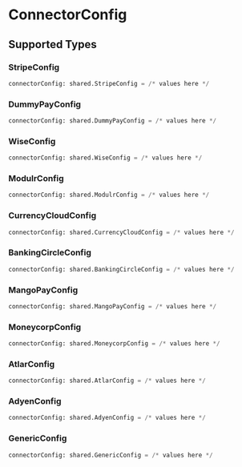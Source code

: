 # ConnectorConfig


## Supported Types

### StripeConfig

```python
connectorConfig: shared.StripeConfig = /* values here */
```

### DummyPayConfig

```python
connectorConfig: shared.DummyPayConfig = /* values here */
```

### WiseConfig

```python
connectorConfig: shared.WiseConfig = /* values here */
```

### ModulrConfig

```python
connectorConfig: shared.ModulrConfig = /* values here */
```

### CurrencyCloudConfig

```python
connectorConfig: shared.CurrencyCloudConfig = /* values here */
```

### BankingCircleConfig

```python
connectorConfig: shared.BankingCircleConfig = /* values here */
```

### MangoPayConfig

```python
connectorConfig: shared.MangoPayConfig = /* values here */
```

### MoneycorpConfig

```python
connectorConfig: shared.MoneycorpConfig = /* values here */
```

### AtlarConfig

```python
connectorConfig: shared.AtlarConfig = /* values here */
```

### AdyenConfig

```python
connectorConfig: shared.AdyenConfig = /* values here */
```

### GenericConfig

```python
connectorConfig: shared.GenericConfig = /* values here */
```

